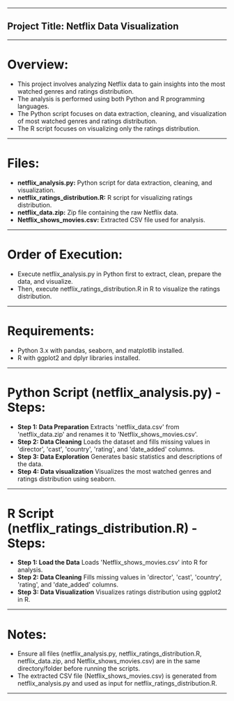 ------------------------------------------------
## Project Title: Netflix Data Visualization
-----------------------------------------------

# Overview:

- This project involves analyzing Netflix data to gain insights into the most watched genres and ratings distribution. 
- The analysis is performed using both Python and R programming languages. 
- The Python script focuses on data extraction, cleaning, and visualization of most watched genres and ratings distribution. 
- The R script focuses on visualizing only the ratings distribution.
----------------------------------------------

# Files:

- **netflix_analysis.py:** Python script for data extraction, cleaning, and visualization.
- **netflix_ratings_distribution.R:** R script for visualizing ratings distribution.
- **netflix_data.zip:** Zip file containing the raw Netflix data.
- **Netflix_shows_movies.csv:** Extracted CSV file used for analysis.
-------------------------------------------------

# Order of Execution:

- Execute netflix_analysis.py in Python first to extract, clean, prepare the data, and visualize.
- Then, execute netflix_ratings_distribution.R in R to visualize the ratings distribution.
-----------------------------------------------

# Requirements:

- Python 3.x with pandas, seaborn, and matplotlib installed.
- R with ggplot2 and dplyr libraries installed.
-------------------------------------------------

# Python Script (netflix_analysis.py) - Steps:

- **Step 1: Data Preparation** 
Extracts 'netflix_data.csv' from 'netflix_data.zip' and renames it to 'Netflix_shows_movies.csv'.
- **Step 2: Data Cleaning**
Loads the dataset and fills missing values in 'director', 'cast', 'country', 'rating', and 'date_added' columns.
- **Step 3: Data Exploration**
Generates basic statistics and descriptions of the data.
- **Step 4: Data visualization**
Visualizes the most watched genres and ratings distribution using seaborn.
-----------------------------------------------------

# R Script (netflix_ratings_distribution.R) - Steps:

- **Step 1: Load the Data**
Loads 'Netflix_shows_movies.csv' into R for analysis.
- **Step 2: Data Cleaning**
Fills missing values in 'director', 'cast', 'country', 'rating', and 'date_added' columns.
- **Step 3: Data Visualization**
Visualizes ratings distribution using ggplot2 in R.
---------------------------------------------------------

# Notes:

- Ensure all files (netflix_analysis.py, netflix_ratings_distribution.R, netflix_data.zip, and Netflix_shows_movies.csv) are in the same directory/folder before running the scripts.
- The extracted CSV file (Netflix_shows_movies.csv) is generated from netflix_analysis.py and used as input for netflix_ratings_distribution.R.
------------------------------------------------------------

